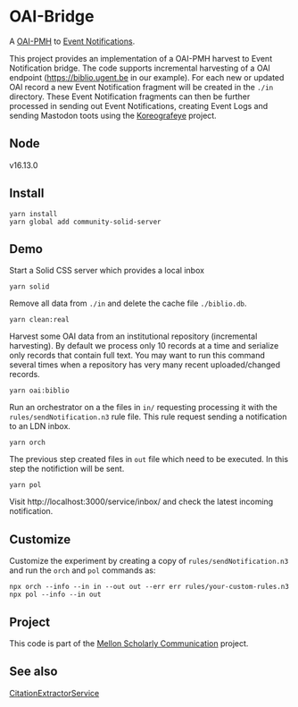 # OAI-Bridge

A [OAI-PMH](https://www.openarchives.org/pmh/) to [Event Notifications](https://www.eventnotifications.net).

This project provides an implementation of a OAI-PMH harvest to Event Notification bridge.
The code supports incremental harvesting of a OAI endpoint (https://biblio.ugent.be in our
example). For each new or updated OAI record a new Event Notification fragment will be 
created in the `./in` directory. These Event Notification fragments can then be further
processed in sending out Event Notifications, creating Event Logs and sending Mastodon 
toots using the [Koreografeye](https://github.com/eyereasoner/Koreografeye) project.

## Node

v16.13.0

## Install

```
yarn install
yarn global add community-solid-server
```

## Demo

Start a Solid CSS server which provides a local inbox

```
yarn solid
```

Remove all data from `./in` and delete the cache file `./biblio.db`.

```
yarn clean:real
```

Harvest some OAI data from an institutional repository (incremental harvesting). By 
default we process only 10 records at a time and serialize only records that contain
full text. You may want to run this command several times when a repository has very
many recent uploaded/changed records.

```
yarn oai:biblio
```

Run an orchestrator on a the files in `in/` requesting processing it with the 
`rules/sendNotification.n3` rule file. This rule request sending a notification to an
LDN inbox.

```
yarn orch
```

The previous step created files in `out` file which need to be executed. In this step the
notifiction will be sent. 

```
yarn pol
```

Visit http://localhost:3000/service/inbox/ and check the latest incoming notification.

## Customize

Customize the experiment by creating a copy of `rules/sendNotification.n3` and run 
the `orch` and `pol` commands as:

```
npx orch --info --in in --out out --err err rules/your-custom-rules.n3
npx pol --info --in out
```

## Project

This code is part of the [Mellon Scholarly Communication](https://knows.idlab.ugent.be/projects/mellon/) project.

## See also

[CitationExtractorService](https://github.com/MellonScholarlyCommunication/CitationExtractorService)